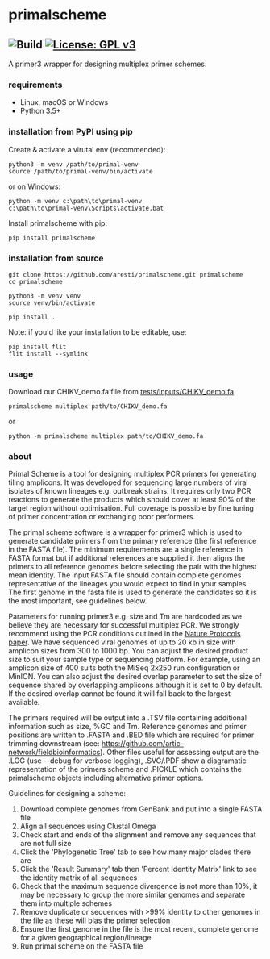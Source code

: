 # primalscheme

![Build](https://github.com/aresti/primalscheme/workflows/Build/badge.svg)
[![License: GPL v3](https://img.shields.io/badge/License-GPLv3-blue.svg)](https://www.gnu.org/licenses/gpl-3.0)
---
A primer3 wrapper for designing multiplex primer schemes.

### requirements
* Linux, macOS or Windows
* Python 3.5+


### installation from PyPI using pip
Create & activate a virutal env (recommended):
```
python3 -m venv /path/to/primal-venv
source /path/to/primal-venv/bin/activate
```
or on Windows:
```
python -m venv c:\path\to\primal-venv
c:\path\to\primal-venv\Scripts\activate.bat
```

Install primalscheme with pip:
```
pip install primalscheme
```

### installation from source
```
git clone https://github.com/aresti/primalscheme.git primalscheme
cd primalscheme

python3 -m venv venv
source venv/bin/activate

pip install .
```

Note: if you'd like your installation to be editable, use:
```
pip install flit
flit install --symlink
```

### usage
Download our CHIKV_demo.fa file from <a href="https://raw.githubusercontent.com/aresti/primalscheme/master/tests/inputs/CHIKV_demo.fa">tests/inputs/CHIKV_demo.fa</a>

```
primalscheme multiplex path/to/CHIKV_demo.fa
```
or
```
python -m primalscheme multiplex path/to/CHIKV_demo.fa
```

### about
Primal Scheme is a tool for designing multiplex PCR primers for generating tiling amplicons. It was developed for sequencing large numbers of viral isolates of known lineages e.g. outbreak strains. It requires only two PCR reactions to generate the products which should cover at least 90% of the target region without optimisation. Full coverage is possible by fine tuning of primer concentration or exchanging poor performers.

The primal scheme software is a wrapper for primer3 which is used to generate candidate primers from the primary reference (the first reference in the FASTA file). The minimum requirements are a single reference in FASTA format but if additional references are supplied it then aligns the primers to all reference genomes before selecting the pair with the highest mean identity. The input FASTA file should contain complete genomes representative of the lineages you would expect to find in your samples. The first genome in the fasta file is used to generate the candidates so it is the most important, see guidelines below.

Parameters for running primer3 e.g. size and Tm are hardcoded as we believe they are necessary for successful multiplex PCR. We strongly recommend using the PCR conditions outlined in the <a href="http://www.nature.com/nprot/journal/v12/n6/full/nprot.2017.066.html">Nature Protocols paper</a>. We have sequenced viral genomes of up to 20 kb in size with amplicon sizes from 300 to 1000 bp. You can adjust the desired product size to suit your sample type or sequencing platform. For example, using an amplicon size of 400 suits both the MiSeq 2x250 run configuration or MinION. You can also adjust the desired overlap parameter to set the size of sequence shared by overlapping amplicons although it is set to 0 by default. If the desired overlap cannot be found it will fall back to the largest available.

The primers required will be output into a .TSV file containing additional information such as size, %GC and Tm. Reference genomes and primer positions are written to .FASTA and .BED file which are required for primer trimming downstream (see: https://github.com/artic-network/fieldbioinformatics). Other files useful for assessing output are the .LOG (use --debug for verbose logging), .SVG/.PDF show a diagramatic representation of the primers scheme and .PICKLE which contains the primalscheme objects including alternative primer options. 

Guidelines for designing a scheme:

1. Download complete genomes from GenBank and put into a single FASTA file
2. Align all sequences using Clustal Omega
3. Check start and ends of the alignment and remove any sequences that are not full size
4. Click the 'Phylogenetic Tree' tab to see how many major clades there are
5. Click the 'Result Summary' tab then 'Percent Identity Matrix' link to see the identity matrix of all sequences
6. Check that the maximum sequence divergence is not more than 10%, it may be necessary to group the more similar genomes and separate them into multiple schemes
7. Remove duplicate or sequences with >99% identity to other genomes in the file as these will bias the primer selection
8. Ensure the first genome in the file is the most recent, complete genome for a given geographical region/lineage
9. Run primal scheme on the FASTA file